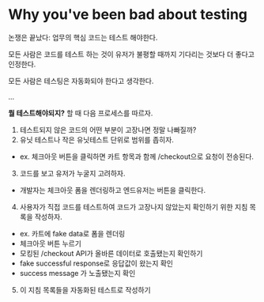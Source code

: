 # Why you've been bad about testing

논쟁은 끝났다: 업무의 핵심 코드는 테스트 해야한다.

모든 사람은 코드를 테스트 하는 것이 유저가 불평할 때까지 기다리는 것보다 더 좋다고 인정한다.

모든 사람은 테스팅은 자동화되야 한다고 생각한다.

...

**뭘 테스트해야되지?** 할 때 다음 프로세스를 따르자.

1. 테스트되지 않은 코드의 어떤 부분이 고장나면 정말 나빠질까?
2. 유닛 테스트나 작은 유닛테스트 단위로 범위를 좁히자.

- ex. 체크아웃 버튼을 클릭하면 카트 항목과 함께 /checkout으로 요청이 전송된다.

3. 코드를 보고 유저가 누굴지 고려하자.

- 개발자는 체크아웃 폼을 렌더링하고 엔드유저는 버튼을 클릭한다.

4. 사용자가 직접 코드를 테스트하여 코드가 고장나지 않았는지 확인하기 위한 지침 목록을 작성하자.

- ex. 카트에 fake data로 폼을 렌더링
- 체크아웃 버튼 누르기
- 모킹된 /checkout API가 올바른 데이터로 호출됐는지 확인하기
- fake successful response로 응답값이 왔는지 확인
- success message 가 노출됐는지 확인

5. 이 지침 목록들을 자동화된 테스트로 작성하기
